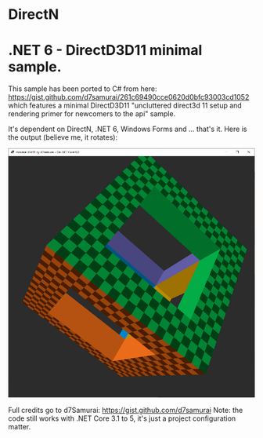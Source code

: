 # DirectN
 # .NET 6 - DirectD3D11 minimal sample.
 This sample has been ported to C# from here: https://gist.github.com/d7samurai/261c69490cce0620d0bfc93003cd1052 which features a minimal DirectD3D11 "uncluttered direct3d 11 setup and rendering primer for newcomers to the api" sample.
 
 It's dependent on DirectN, .NET 6, Windows Forms and ... that's it. Here is the output (believe me, it rotates):

  ![Sample](../../Assets/minimald3d11.png?raw=true)

 Full credits go to d7Samurai: https://gist.github.com/d7samurai
 Note: the code still works with .NET Core 3.1 to 5, it's just a project configuration matter.
